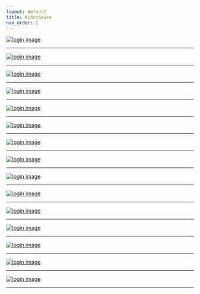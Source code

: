 ```yaml
---
layout: default
title: KihonSousa
nav_order: 1
---
```


<a href="/img/KS1.PNG" target="_blank">
<img src="/img/KS1.PNG" alt="login image"></a>

---
<a href="/img/KS2.PNG" target="_blank">
<img src="/img/KS2.PNG" alt="login image"></a>

---

<a href="/img/KS3.PNG" target="_blank">
<img src="/img/KS3.PNG" alt="login image"></a>

---

<a href="/img/KS4.PNG" target="_blank">
<img src="/img/KS4.PNG" alt="login image"></a>

---

<a href="/img/KS5.PNG" target="_blank">
<img src="/img/KS5.PNG" alt="login image"></a>

---

<a href="/img/KS6.PNG" target="_blank">
<img src="/img/KS6.PNG" alt="login image"></a>

---

<a href="/img/KS7.PNG" target="_blank">
<img src="/img/KS7.PNG" alt="login image"></a>

---

<a href="/img/KS8.PNG" target="_blank">
<img src="/img/KS8.PNG" alt="login image"></a>

---

<a href="/img/KS9.PNG" target="_blank">
<img src="/img/KS9.PNG" alt="login image"></a>

---

<a href="/img/KS10.PNG" target="_blank">
<img src="/img/KS10.PNG" alt="login image"></a>

---

<a href="/img/KS11.PNG" target="_blank">
<img src="/img/KS11.PNG" alt="login image"></a>

---

<a href="/img/KS12.PNG" target="_blank">
<img src="/img/KS12.PNG" alt="login image"></a>

---

<a href="/img/KS13.PNG" target="_blank">
<img src="/img/KS13.PNG" alt="login image"></a>

---

<a href="/img/KS14.PNG" target="_blank">
<img src="/img/KS14.PNG" alt="login image"></a>

---

<a href="/img/KS15.PNG" target="_blank">
<img src="/img/KS15.PNG" alt="login image"></a>


---

